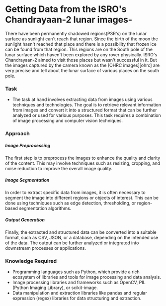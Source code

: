 # Getting Data from the ISRO's Chandrayaan-2 lunar images-

There have been permanently shadowed regions(PSR's) on the lunar surface as sunlight can't reach that region. Since the birth of the moon the sunlight hasn't reached that place and there is a possibility that frozen ice can be found from that region. This regions are on the South pole of the lunar surface which haven't been explored by any rover physically. ISRO's Chandrayaan-2 aimed to visit those places but wasn't successful in it. But the images captured by the camera known as the [OHRC images][ohrc] are very precise and tell about the lunar surface of various places on the south pole.

### Task
- The task at hand involves extracting data from images using various techniques and technologies. The goal is to retrieve relevant information from images and convert it into a structured format that can be further analyzed or used for various purposes. This task requires a combination of image processing and computer vision techniques.

### Approach 
##### Image Preprocessing

The first step is to preprocess the images to enhance the quality and clarity of the content. This may involve techniques such as resizing, cropping, and noise reduction to improve the overall image quality.

##### Image Segmentation

In order to extract specific data from images, it is often necessary to segment the image into different regions or objects of interest. This can be done using techniques such as edge detection, thresholding, or region-based segmentation algorithms.

##### Output Generation

Finally, the extracted and structured data can be converted into a suitable format, such as CSV, JSON, or a database, depending on the intended use of the data. The output can be further analyzed or integrated into downstream processes or applications.


### Knowledge Required
- Programming languages such as Python, which provide a rich ecosystem of libraries and tools for image processing and data analysis.
- Image processing libraries and frameworks such as OpenCV, PIL (Python Imaging Library), or scikit-image.
- Data manipulation and extraction libraries like pandas and regular expression (regex) libraries for data structuring and extraction.

